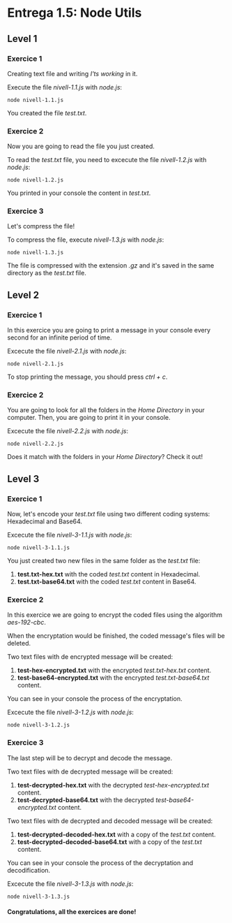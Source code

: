 # Entrega 1.5: Node Utils

## Level 1

### Exercice 1

Creating text file and writing *I'ts working* in it.

Execute the file *nivell-1.1.js* with *node.js*:

    node nivell-1.1.js

You created the file *test.txt*.


### Exercice 2

Now you are going to read the file you just created.

To read the *test.txt* file, you need to excecute the file *nivell-1.2.js* with *node.js*:

    node nivell-1.2.js

You printed in your console the content in *test.txt*.


### Exercice 3

Let's compress the file!

To compress the file, execute *nivell-1.3.js* with *node.js*:

    node nivell-1.3.js

The file is compressed with the extension *.gz* and it's saved in the same directory as the *test.txt* file.



## Level 2

### Exercice 1

In this exercice you are going to print a message in your console every second for an infinite period of time.

Excecute the file *nivell-2.1.js* with *node.js*:

    node nivell-2.1.js

To stop printing the message, you should press *ctrl + c*.


### Exercice 2

You are going to look for all the folders in the *Home Directory* in your computer. Then, you are going to print it in your console.

Excecute the file *nivell-2.2.js* with *node.js*:

    node nivell-2.2.js

Does it match with the folders in your *Home Directory*? Check it out!


## Level 3

### Exercice 1

Now, let's encode your *test.txt* file using two different coding systems: Hexadecimal and Base64.

Excecute the file *nivell-3-1.1.js* with *node.js*:

    node nivell-3-1.1.js

You just created two new files in the same folder as the *test.txt* file:

1. **test.txt-hex.txt** with the coded *test.txt* content in Hexadecimal.
2. **test.txt-base64.txt** with the coded *test.txt* content in Base64.

### Exercice 2

In this exercice we are going to encrypt the coded files using the algorithm *aes-192-cbc*.

When the encryptation would be finished, the coded message's files will be deleted.

Two text files with de encrypted message will be created:

1. **test-hex-encrypted.txt** with the encrypted *test.txt-hex.txt* content.
2. **test-base64-encrypted.txt** with the encrypted *test.txt-base64.txt* content.

You can see in your console the process of the encryptation.

Excecute the file *nivell-3-1.2.js* with *node.js*:

    node nivell-3-1.2.js


### Exercice 3

The last step will be to decrypt and decode the message.

Two text files with de decrypted message will be created:

1. **test-decrypted-hex.txt** with the decrypted *test-hex-encrypted.txt* content.
2. **test-decrypted-base64.txt** with the decrypted *test-base64-encrypted.txt* content.

Two text files with de decrypted and decoded message will be created:

1. **test-decrypted-decoded-hex.txt** with a copy of the *test.txt* content.
2. **test-decrypted-decoded-base64.txt** with a copy of the *test.txt* content.

You can see in your console the process of the decryptation and decodification.

Excecute the file *nivell-3-1.3.js* with *node.js*:

    node nivell-3-1.3.js


#### Congratulations, all the exercices are done!
